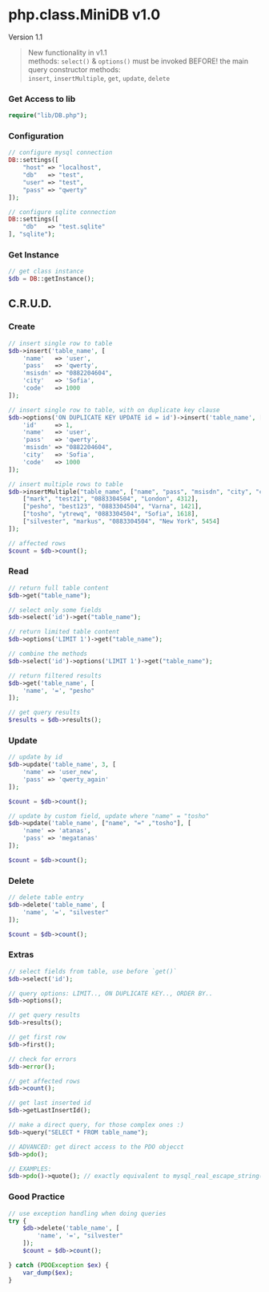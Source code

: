 # php.class.MiniDB v1.0

Version 1.1

> New functionality in v1.1  
> methods: `select()` & `options()`
> must be invoked BEFORE! the main  
> query constructor methods:  
> `insert`, `insertMultiple`, `get`, `update`, `delete`

### Get Access to lib
```php
require("lib/DB.php");
```

### Configuration
```php
// configure mysql connection
DB::settings([
    "host" => "localhost",
    "db"   => "test",
    "user" => "test",
    "pass" => "qwerty"
]);

// configure sqlite connection
DB::settings([
    "db"   => "test.sqlite"
], "sqlite");
```

### Get Instance
```php
// get class instance
$db = DB::getInstance();
```

## C.R.U.D.

### Create
```php
// insert single row to table
$db->insert('table_name', [
	'name'   => 'user',
	'pass'   => 'qwerty',
	'msisdn' => "0882204604",
	'city'   => 'Sofia',
	'code'   => 1000
]);

// insert single row to table, with on duplicate key clause
$db->options('ON DUPLICATE KEY UPDATE id = id')->insert('table_name', [
	'id'     => 1,
	'name'   => 'user',
	'pass'   => 'qwerty',
	'msisdn' => "0882204604",
	'city'   => 'Sofia',
	'code'   => 1000
]);

// insert multiple rows to table
$db->insertMultiple("table_name", ["name", "pass", "msisdn", "city", "code"], [
	["mark", "test21", "0883304504", "London", 4312],
	["pesho", "best123", "0883304504", "Varna", 1421],
	["tosho", "ytrewq", "0883304504", "Sofia", 1618],
	["silvester", "markus", "0883304504", "New York", 5454]
]);

// affected rows
$count = $db->count();
```

### Read
```php
// return full table content
$db->get("table_name");

// select only some fields
$db->select('id')->get("table_name");

// return limited table content
$db->options('LIMIT 1')->get("table_name");

// combine the methods
$db->select('id')->options('LIMIT 1')->get("table_name");

// return filtered results
$db->get('table_name', [
    'name', '=', "pesho"
]);

// get query results
$results = $db->results();
```

### Update
```php
// update by id
$db->update('table_name', 3, [
    'name' => 'user_new',
    'pass' => 'qwerty_again'
]);

$count = $db->count();

// update by custom field, update where "name" = "tosho"
$db->update('table_name', ["name", "=" ,"tosho"], [
    'name' => 'atanas',
    'pass' => 'megatanas'
]);

$count = $db->count();
```

### Delete
```php
// delete table entry
$db->delete('table_name', [
    'name', '=', "silvester"
]);

$count = $db->count();
```

### Extras
```php
// select fields from table, use before `get()`
$db->select('id');

// query options: LIMIT.., ON DUPLICATE KEY.., ORDER BY..
$db->options();

// get query results
$db->results();

// get first row
$db->first();

// check for errors
$db->error();

// get affected rows
$db->count();

// get last inserted id
$db->getLastInsertId();

// make a direct query, for those complex ones :)
$db->query("SELECT * FROM table_name");

// ADVANCED: get direct access to the PDO objecct
$db->pdo();

// EXAMPLES:
$db->pdo()->quote(); // exactly equivalent to mysql_real_escape_string()
```

### Good Practice
```php
// use exception handling when doing queries
try {
	$db->delete('table_name', [
	    'name', '=', "silvester"
	]);
	$count = $db->count();

} catch (PDOException $ex) {
	var_dump($ex);
}
```
